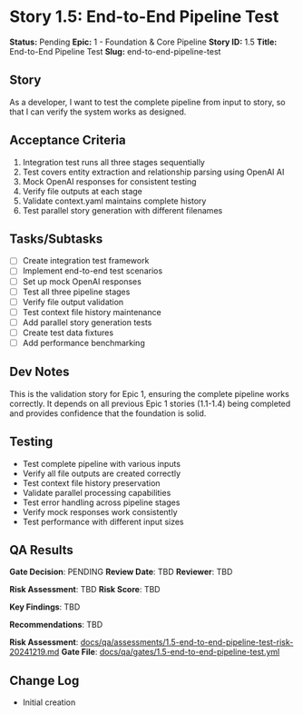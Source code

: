 # Story 1.5: End-to-End Pipeline Test

**Status:** Pending
**Epic:** 1 - Foundation & Core Pipeline
**Story ID:** 1.5
**Title:** End-to-End Pipeline Test
**Slug:** end-to-end-pipeline-test

## Story

As a developer,
I want to test the complete pipeline from input to story,
so that I can verify the system works as designed.

## Acceptance Criteria

1. Integration test runs all three stages sequentially
2. Test covers entity extraction and relationship parsing using OpenAI AI
3. Mock OpenAI responses for consistent testing
4. Verify file outputs at each stage
5. Validate context.yaml maintains complete history
6. Test parallel story generation with different filenames

## Tasks/Subtasks

- [ ] Create integration test framework
- [ ] Implement end-to-end test scenarios
- [ ] Set up mock OpenAI responses
- [ ] Test all three pipeline stages
- [ ] Verify file output validation
- [ ] Test context file history maintenance
- [ ] Add parallel story generation tests
- [ ] Create test data fixtures
- [ ] Add performance benchmarking

## Dev Notes

This is the validation story for Epic 1, ensuring the complete pipeline works correctly. It depends on all previous Epic 1 stories (1.1-1.4) being completed and provides confidence that the foundation is solid.

## Testing

- Test complete pipeline with various inputs
- Verify all file outputs are created correctly
- Test context file history preservation
- Validate parallel processing capabilities
- Test error handling across pipeline stages
- Verify mock responses work consistently
- Test performance with different input sizes

## QA Results

**Gate Decision**: PENDING
**Review Date**: TBD
**Reviewer**: TBD

**Risk Assessment**: TBD
**Risk Score**: TBD

**Key Findings**: TBD

**Recommendations**: TBD

**Risk Assessment**: [docs/qa/assessments/1.5-end-to-end-pipeline-test-risk-20241219.md](docs/qa/assessments/1.5-end-to-end-pipeline-test-risk-20241219.md)
**Gate File**: [docs/qa/gates/1.5-end-to-end-pipeline-test.yml](docs/qa/gates/1.5-end-to-end-pipeline-test.yml)

## Change Log

- Initial creation
